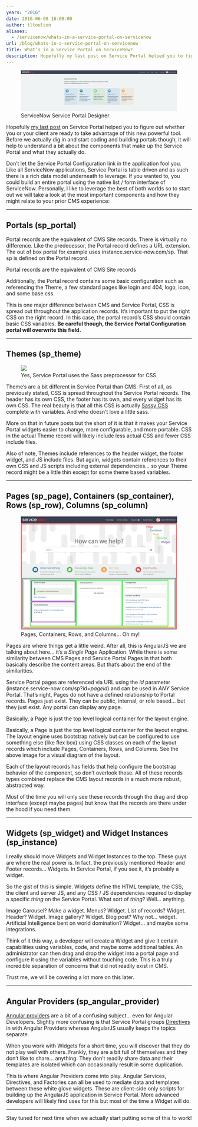 ```yaml
---
years: "2016"
date: 2016-06-08 16:00:00
author: tltoulson
aliases:
  - /servicenow/whats-in-a-service-portal-on-servicenow
url: /blog/whats-in-a-service-portal-on-servicenow
title: What’s in a Service Portal on ServiceNow?
description: Hopefully my last post on Service Portal helped you to figure out whether you or your client are ready to take advantage of this new powerful tool. Before we actually dig in and start coding and building portals though, it will help to understand a bit about the components that make up the Service Portal and what they actually do.
---
```


<figure>
  <img src="images/service-now-service-portal-designer.png" />
  <figcaption>
    ServiceNow Service Portal Designer
  </figcaption>
</figure>

Hopefully [my last post][1] on Service Portal helped you to figure out whether you or your client are ready to take advantage of this new powerful tool. Before we actually dig in and start coding and building portals though, it will help to understand a bit about the components that make up the Service Portal and what they actually do.

Don’t let the Service Portal Configuration link in the application fool you. Like all ServiceNow applications, Service Portal is table driven and as such there is a rich data model underneath to leverage. If you wanted to, you could build an entire portal using the native list / form interface of ServiceNow. Personally, I like to leverage the best of both worlds so to start out we will take a look at the most important components and how they might relate to your prior CMS experience:

---

## Portals (sp_portal)

Portal records are the equivalent of CMS Site records. There is virtually no difference. Like the predecessor, the Portal record defines a URL extension. The out of box portal for example uses instance.service-now.com/sp. That sp is defined on the Portal record.

<aside class="ccPullQuote right w-50">
  <p>Portal records are the equivalent of CMS Site records</p>
</aside>

Additionally, the Portal record contains some basic configuration such as referencing the Theme, a few standard pages like login and 404, logo, icon, and some base css.

This is one major difference between CMS and Service Portal, CSS is spread out throughout the application records. It’s important to put the right CSS on the right record. In this case, the portal record’s CSS should contain basic CSS variables. **Be careful though, the Service Portal Configuration portal will overwrite this field.**

---

## Themes (sp_theme)

<figure>
  <img src="images/sass-logo.jpg" />
  <figcaption>
    Yes, Service Portal uses the Sass preprocessor for CSS
  </figcaption>
</figure>

Theme’s are a bit different in Service Portal than CMS. First of all, as previously stated, CSS is spread throughout the Service Portal records. The header has its own CSS, the footer has its own, and every widget has its own CSS. The real beauty is that all this CSS is actually [Sassy CSS][2] complete with variables. And who doesn’t love a little sass.

More on that in future posts but the short of it is that it makes your Service Portal widgets easier to change, more configurable, and more portable. CSS in the actual Theme record will likely include less actual CSS and fewer CSS include files.

Also of note, Themes include references to the header widget, the footer widget, and JS include files. But again, widgets contain references to their own CSS and JS scripts including external dependencies… so your Theme record might be a little thin except for some theme based variables.

---

## Pages (sp_page), Containers (sp_container), Rows (sp_row), Columns (sp_column)

<figure>
  <img src="images/service-portal-layout-diagram.png" />
  <figcaption>
    Pages, Containers, Rows, and Columns… Oh my!
  </figcaption>
</figure>

Pages are where things get a little weird. After all, this is AngularJS we are talking about here… it’s a *Single Page* Application. While there is some similarity between CMS Pages and Service Portal Pages in that both basically describe the content areas. But that’s about the end of the similarities.

Service Portal pages are referenced via URL using the *id* parameter (instance.service-now.com/sp?id=*pageid*) and can be used in *ANY* Service Portal. That’s right, Pages do not have a defined relationship to Portal records. Pages just exist. They can be public, internal, or role based… but they just exist. Any portal can display any page.

<aside class="ccPullQuote right w-50">
  <p>Basically, a Page is just the top level logical container for the layout engine.</p>
</aside>

Basically, a Page is just the top level logical container for the layout engine. The layout engine uses bootstrap natively but can be configured to use something else (like flex box) using CSS classes on each of the layout records which include Pages, Containers, Rows, and Columns. See the above image for a visual diagram of the layout.

Each of the layout records has fields that help configure the bootstrap behavior of the component, so don’t overlook those. All of these records types combined replace the CMS layout records in a much more robust, abstracted way.

Most of the time you will only see these records through the drag and drop interface (except maybe pages) but know that the records are there under the hood if you need them.

---

## Widgets (sp_widget) and Widget Instances (sp_instance)

I really should move Widgets and Widget Instances to the top. These guys are where the real power is. In fact, the previously mentioned Header and Footer records… Widgets. In Service Portal, if you see it, it’s probably a widget.

So the gist of this is simple. Widgets define the HTML template, the CSS, the client and server JS, and any CSS / JS dependencies required to display a specific *thing* on the Service Portal. What sort of *thing*? Well… anything.

Image Carousel? Make a widget. Menus? Widget. List of records? Widget. Header? Widget. Image gallery? Widget. Blog post? Why not… widget. Artificial Intelligence bent on world domination? Widget… and maybe some integrations.

Think of it this way, a developer will create a Widget and give it certain capabilities using variables, code, and maybe some additional tables. An administrator can then drag and drop the widget into a portal page and configure it using the variables without touching code. This is a truly incredible separation of concerns that did not readily exist in CMS.

Trust me, we will be covering a lot more on this later.

---

## Angular Providers (sp_angular_provider)

[Angular providers][3] are a bit of a confusing subject… even for Angular Developers. Slightly more confusing is that Service Portal groups [Directives][4] in with Angular Providers whereas AngularJS usually keeps the topics separate.

When you work with Widgets for a short time, you will discover that they do not play well with others. Frankly, they are a bit full of themselves and they don’t like to share… anything. They don’t readily share data and their templates are isolated which can occasionally result in some duplication.

This is where Angular Providers come into play. Angular Services, Directives, and Factories can all be used to mediate data and templates between these white glove widgets. These are client-side only scripts for building up the AngularJS application in Service Portal. More advanced developers will likely find uses for this but most of the time a Widget will do.

---

Stay tuned for next time when we actually start putting some of this to work!

[1]: /blog/4-reasons-youre-not-ready-for-service-portal
[2]: http://sass-lang.com/
[3]: https://docs.angularjs.org/guide/providers
[4]: https://docs.angularjs.org/guide/directive
